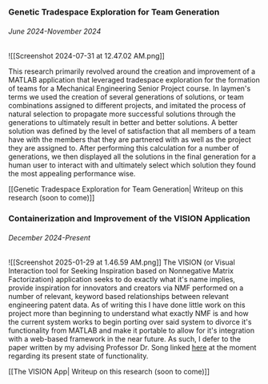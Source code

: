 <h3>Genetic Tradespace Exploration for Team Generation</h3>
<h6>June 2024-November 2024</h6>

![[Screenshot 2024-07-31 at 12.47.02 AM.png]]

This research primarily revolved around the creation and improvement of a MATLAB application that leveraged tradespace exploration for the formation of teams for a Mechanical Engineering Senior Project course. In laymen's terms we used the creation of several generations of solutions, or team combinations assigned to different projects, and imitated the process of natural selection to propagate more successful solutions through the generations to ultimately result in better and better solutions. A better solution was defined by the level of satisfaction that all members of a team have with the members that they are partnered with as well as the project they are assigned to. After performing this calculation for a number of generations, we then displayed all the solutions in the final generation for a human user to interact with and ultimately select which solution they found the most appealing performance wise. 

[[Genetic Tradespace Exploration for Team Generation| Writeup on this research (soon to come)]]

<h3>Containerization and Improvement of the VISION Application</h3>
<h6>December 2024-Present</h6>

![[Screenshot 2025-01-29 at 1.46.59 AM.png]]
The VISION (or Visual Interaction tool for Seeking Inspiration based on Nonnegative Matrix Factorization) application seeks to do exactly what it's name implies, provide inspiration for innovators and creators via NMF performed on a number of relevant, keyword based relationships between relevant engineering patent data. As of writing this I have done little work on this project more than beginning to understand what exactly NMF is and how the current system works to begin porting over said system to divorce it's functionality from MATLAB and make it portable to allow for it's integration with a web-based framework in the near future. As such, I defer to the paper written by my advising Professor Dr. Song linked [here](https://www.researchgate.net/publication/358172152_Design-by-Analogy_Effects_of_Exploration-Based_Approach_on_Analogical_Retrievals_and_Design_Outcomes) at the moment regarding its present state of functionality. 

[[The VISION App| Writeup on this research (soon to come)]]